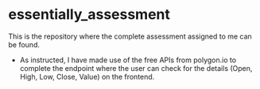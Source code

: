 # essentially_assessment

This is the repository where the complete assessment assigned to me can be found. 
* As instructed, I have made use of the free APIs from polygon.io to complete the endpoint where the user can check for the details (Open, High, Low, Close, Value) on the frontend.
